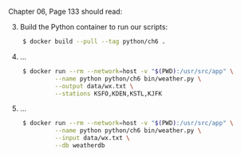 Chapter 06, Page 133 should read:

  3. Build the Python container to run our scripts:
  
  ```sh
      $ docker build --pull --tag python/ch6 .
  ```
  4. ...
```sh
    $ docker run --rm --network=host -v "$(PWD):/usr/src/app" \
             --name python python/ch6 bin/weather.py \
             --output data/wx.txt \
             --stations KSFO,KDEN,KSTL,KJFK
```
  5. ...
```sh
    $ docker run --rm --network=host -v "$(PWD):/usr/src/app" \
             --name python python/ch6 bin/weather.py \
             --input data/wx.txt \
             --db weatherdb
```
